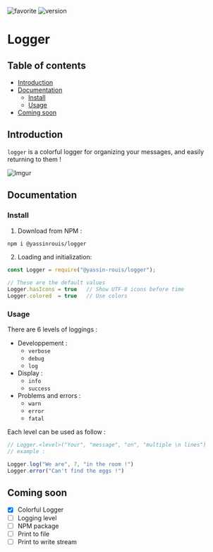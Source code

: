 
![favorite](https://img.shields.io/badge/ROUIS'%20favorite-%E2%AD%90-yellow?style=flat)
![version](https://img.shields.io/badge/version-0.1.1-blue?style=flat)

# Logger

## Table of contents
* [Introduction](#introduction)
* [Documentation](#documentation)
  * [Install](#install)
  * [Usage](#usage)
* [Coming soon](#coming-soon)
## Introduction
`logger` is a colorful logger for organizing your messages, and easily returning to them !

![Imgur](https://i.imgur.com/sNYYaJR.png)
## Documentation

### Install
1) Download from NPM :
```bash
npm i @yassinrouis/logger
```
2) Loading and initialization:
```js
const Logger = require("@yassin-rouis/logger");

// These are the default values
Logger.hasIcons = true   // Show UTF-8 icons before time
Logger.colored  = true   // Use colors
```
### Usage

There are 6 levels of loggings :
- Developpement :
  - `verbose`
  - `debug`
  - `log`
- Display :
  - `info`
  - `success`
- Problems and errors :
  - `warn`
  - `error`
  - `fatal`

Each level can be used as follow :
```js
// Logger.<level>("Your", "message", "on", "multiple \n lines")
// example :

Logger.log("We are", 7, "in the room !")
Logger.error("Can't find the eggs !")
```
## Coming soon
- [x] Colorful Logger
- [ ] Logging level
- [ ] NPM package
- [ ] Print to file
- [ ] Print to write stream